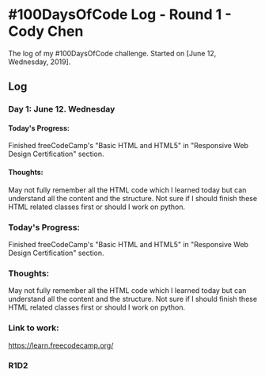 # #100DaysOfCode Log - Round 1 - Cody Chen

The log of my #100DaysOfCode challenge. Started on [June 12, Wednesday, 2019].

## Log

<h3>Day 1: June 12. Wednesday</h3>
<h4>Today's Progress:</h4><p>Finished freeCodeCamp's "Basic HTML and HTML5" in "Responsive Web Design Certification" section.</p>
<h4>Thoughts:</h4>
<p>
  May not fully remember all the HTML code which I learned today but can understand all the content and the structure. Not sure if I should finish these HTML related classes first or should I work on python. </p>

### Today's Progress:
Finished freeCodeCamp's "Basic HTML and HTML5" in "Responsive Web Design Certification" section.

### Thoughts:
May not fully remember all the HTML code which I learned today but can understand all the content and the structure. Not sure if I should finish these HTML related classes first or should I work on python. 

### Link to work: 
https://learn.freecodecamp.org/


### R1D2
